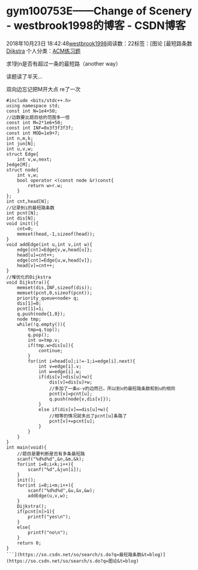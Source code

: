 # gym100753E——Change of Scenery - westbrook1998的博客 - CSDN博客





2018年10月23日 18:42:48[westbrook1998](https://me.csdn.net/westbrook1998)阅读数：22标签：[图论																[最短路条数																[Dijkstra](https://so.csdn.net/so/search/s.do?q=Dijkstra&t=blog)
个人分类：[ACM练习题](https://blog.csdn.net/westbrook1998/article/category/7652684)





求1到n是否有超过一条的最短路（another way）

读题读了半天…

双向边忘记把M开大点 re了一次
```
#include <bits/stdc++.h>
using namespace std;
const int N=1e4+50;
//边数要比题目给的范围多一倍
const int M=2*1e6+50;
const int INF=0x3f3f3f3f;
const int MOD=1e9+7;
int n,m,k;
int jun[N];
int u,v,w;
struct Edge{
    int v,w,next;
}edge[M];
struct node{
    int v,w;
    bool operator <(const node &r)const{
        return w>r.w;
    }
};
int cnt,head[N];
//记录到i的最短路条数
int pcnt[N];
int dis[N];
void init(){
    cnt=0;
    memset(head,-1,sizeof(head));
}
void addEdge(int u,int v,int w){
    edge[cnt]=Edge{v,w,head[u]};
    head[u]=cnt++;
    edge[cnt]=Edge{u,w,head[v]};
    head[v]=cnt++;
}
//堆优化的Dijkstra
void Dijkstra(){
    memset(dis,INF,sizeof(dis));
    memset(pcnt,0,sizeof(pcnt));
    priority_queue<node> q;
    dis[1]=0;
    pcnt[1]=1;
    q.push(node{1,0});
    node tmp;
    while(!q.empty()){
        tmp=q.top();
        q.pop();
        int u=tmp.v;
        if(tmp.w>dis[u]){
            continue;
        }
        for(int i=head[u];i!=-1;i=edge[i].next){
            int v=edge[i].v;
            int w=edge[i].w;
            if(dis[v]>dis[u]+w){
                dis[v]=dis[u]+w;
                //多加了一条u-v的边而已，所以到v的最短路条数和到u的相同
                pcnt[v]=pcnt[u];
                q.push(node{v,dis[v]});
            }
            else if(dis[v]==dis[u]+w){
                //相等的情况就多出了pcnt[u]条路了
                pcnt[v]+=pcnt[u];
            }
        }
    }
}
int main(void){
    //题目是要判断是否有多条最短路
    scanf("%d%d%d",&n,&m,&k);
    for(int i=0;i<k;i++){
        scanf("%d",&jun[i]);
    }
    init();
    for(int i=0;i<m;i++){
        scanf("%d%d%d",&u,&v,&w);
        addEdge(u,v,w);
    }
    Dijkstra();
    if(pcnt[n]>1){
        printf("yes\n");
    }
    else{
        printf("no\n");
    }
    return 0;
}
```](https://so.csdn.net/so/search/s.do?q=最短路条数&t=blog)](https://so.csdn.net/so/search/s.do?q=图论&t=blog)





